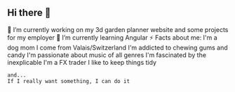 ## Hi there 👋

🔭 I’m currently working on my 3d garden planner website and some projects for my employer
🌱 I’m currently learning Angular
⚡ Facts about me:
    I'm a dog mom
    I come from Valais/Switzerland
    I'm addicted to chewing gums and candy
    I'm passionate about music of all genres
    I'm fascinated by the inexplicable
    I'm a FX trader
    I like to keep things tidy

    and...
    If I really want something, I can do it
    
    
    

